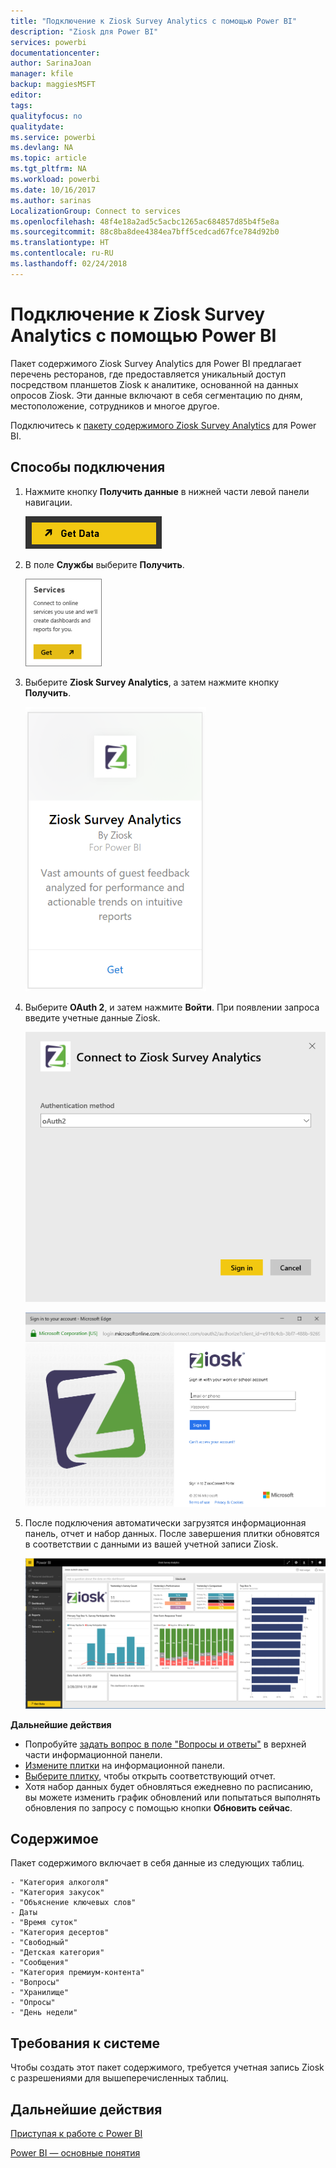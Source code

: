 ```yaml
---
title: "Подключение к Ziosk Survey Analytics с помощью Power BI"
description: "Ziosk для Power BI"
services: powerbi
documentationcenter: 
author: SarinaJoan
manager: kfile
backup: maggiesMSFT
editor: 
tags: 
qualityfocus: no
qualitydate: 
ms.service: powerbi
ms.devlang: NA
ms.topic: article
ms.tgt_pltfrm: NA
ms.workload: powerbi
ms.date: 10/16/2017
ms.author: sarinas
LocalizationGroup: Connect to services
ms.openlocfilehash: 48f4e18a2ad5c5acbc1265ac684857d85b4f5e8a
ms.sourcegitcommit: 88c8ba8dee4384ea7bff5cedcad67fce784d92b0
ms.translationtype: HT
ms.contentlocale: ru-RU
ms.lasthandoff: 02/24/2018
---
```

# <a name="connect-to-ziosk-survey-analytics-with-power-bi"></a>Подключение к Ziosk Survey Analytics с помощью Power BI
Пакет содержимого Ziosk Survey Analytics для Power BI предлагает перечень ресторанов, где предоставляется уникальный доступ посредством планшетов Ziosk к аналитике, основанной на данных опросов Ziosk. Эти данные включают в себя сегментацию по дням, местоположение, сотрудников и многое другое.

Подключитесь к [пакету содержимого Ziosk Survey Analytics](https://app.powerbi.com/getdata/services/ziosk-survey-analytics) для Power BI.

## <a name="how-to-connect"></a>Способы подключения
1. Нажмите кнопку **Получить данные** в нижней части левой панели навигации.  
   
    ![](media/service-connect-to-ziosk/getdata.png)
2. В поле **Службы** выберите **Получить**.  
   
    ![](media/service-connect-to-ziosk/services.png)
3. Выберите **Ziosk Survey Analytics**, а затем нажмите кнопку **Получить**.  
   
    ![](media/service-connect-to-ziosk/ziosk.png)
4. Выберите **OAuth 2**, и затем нажмите **Войти**. При появлении запроса введите учетные данные Ziosk.
   
    ![](media/service-connect-to-ziosk/creds.png)
   
    ![](media/service-connect-to-ziosk/creds2.png)
5. После подключения автоматически загрузятся информационная панель, отчет и набор данных. После завершения плитки обновятся в соответствии с данными из вашей учетной записи Ziosk.
   
    ![](media/service-connect-to-ziosk/dashboard.png)

**Дальнейшие действия**

* Попробуйте [задать вопрос в поле "Вопросы и ответы"](power-bi-q-and-a.md) в верхней части информационной панели.
* [Измените плитки](service-dashboard-edit-tile.md) на информационной панели.
* [Выберите плитку](service-dashboard-tiles.md), чтобы открыть соответствующий отчет.
* Хотя набор данных будет обновляться ежедневно по расписанию, вы можете изменить график обновлений или попытаться выполнять обновления по запросу с помощью кнопки **Обновить сейчас**.

## <a name="whats-included"></a>Содержимое
Пакет содержимого включает в себя данные из следующих таблиц.  

    - "Категория алкоголя"  
    - "Категория закусок"  
    - "Объяснение ключевых слов"  
    - Даты  
    - "Время суток"  
    - "Категория десертов"  
    - "Свободный"  
    - "Детская категория"  
    - "Сообщения"  
    - "Категория премиум-контента"  
    - "Вопросы"  
    - "Хранилище"  
    - "Опросы"  
    - "День недели"  


## <a name="system-requirements"></a>Требования к системе
Чтобы создать этот пакет содержимого, требуется учетная запись Ziosk с разрешениями для вышеперечисленных таблиц.

## <a name="next-steps"></a>Дальнейшие действия
[Приступая к работе с Power BI](service-get-started.md)

[Power BI — основные понятия](service-basic-concepts.md)

